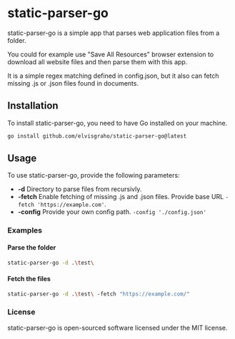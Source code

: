 # static-parser-go

static-parser-go is a simple app that parses web application files from a folder.  
  
You could for example use "Save All Resources" browser extension to download all website files and then
parse them with this app.  
  
It is a simple regex matching defined in config.json, but it also can fetch missing .js or .json files found in
documents.

## Installation

To install static-parser-go, you need to have Go installed on your machine.

```sh
go install github.com/elvisgraho/static-parser-go@latest
```

## Usage

To use static-parser-go, provide the following parameters:

* **-d** Directory to parse files from recursivly.
* **-fetch** Enable fetching of missing .js and .json files. Provide base URL ```-fetch 'https://example.com'```.
* **-config** Provide your own config path. ```-config './config.json'```

### Examples

#### Parse the folder

```sh
static-parser-go -d .\test\
```

#### Fetch the files

```sh
static-parser-go -d .\test\ -fetch "https://example.com/"
```

### License

static-parser-go is open-sourced software licensed under the MIT license.

